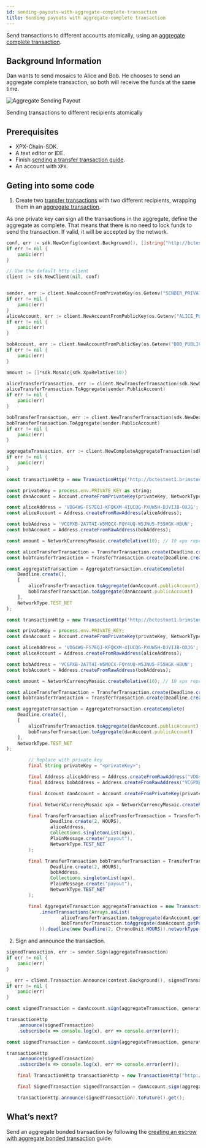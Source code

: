 ```yaml
---
id: sending-payouts-with-aggregate-complete-transaction
title: Sending payouts with aggregate-complete transaction
---
```


Send transactions to different accounts atomically, using an [aggregate complete transaction](../../built-in-features/aggregate-transaction.md#examples).

## Background Information 

Dan wants to send mosaics to Alice and Bob. He chooses to send an aggregate complete transaction, so both will receive the funds at the same time.

![Aggregate Sending Payout](/img/aggregate-sending-payouts.png "Aggregate Sending Payout")

<p class=caption>Sending transactions to different recipients atomically</p>

## Prerequisites

- XPX-Chain-SDK.
- A text editor or IDE.
- Finish [sending a transfer transaction guide](../transaction/sending-a-transfer-transaction.md).
- An account with `XPX`.

## Geting into some code

1. Create two [transfer transactions](../../built-in-features/transfer-transaction.md) with two different recipients, wrapping them in an [aggregate transaction](../../built-in-features/aggregate-transaction.md#examples).

As one private key can sign all the transactions in the aggregate, define the aggregate as complete. That means that there is no need to lock funds to send the transaction. If valid, it will be accepted by the network.

<!--DOCUSAURUS_CODE_TABS-->
<!--Golang-->
```go
conf, err := sdk.NewConfig(context.Background(), []string{"http://bctestnet1.brimstone.xpxsirius.io:3000"})
if err != nil {
    panic(err)
}

// Use the default http client
client := sdk.NewClient(nil, conf)


sender, err := client.NewAccountFromPrivateKey(os.Getenv("SENDER_PRIVATE_KEY"))
if err != nil {
    panic(err)
}
aliceAccount, err := client.NewAccountFromPublicKey(os.Getenv("ALICE_PUBLIC_KEY"))
if err != nil {
    panic(err)
}

bobAccount, err := client.NewAccountFromPublicKey(os.Getenv("BOB_PUBLIC_KEY"))
if err != nil {
    panic(err)
}

amount := []*sdk.Mosaic{sdk.XpxRelative(10)}

aliceTransferTransaction, err := client.NewTransferTransaction(sdk.NewDeadline(time.Hour), aliceAccount.Address, amount, sdk.NewPlainMessage("payout"))
aliceTransferTransaction.ToAggregate(sender.PublicAccount)
if err != nil {
    panic(err)
}

bobTransferTransaction, err := client.NewTransferTransaction(sdk.NewDeadline(time.Hour), bobAccount.Address, amount, sdk.NewPlainMessage("payout"))
bobTransferTransaction.ToAggregate(sender.PublicAccount)
if err != nil {
    panic(err)
}

aggregateTransaction, err := client.NewCompleteAggregateTransaction(sdk.NewDeadline(time.Hour), []sdk.Transaction{aliceTransferTransaction, bobTransferTransaction})
if err != nil {
    panic(err)
}
```

<!--TypeScript-->
```js
const transactionHttp = new TransactionHttp('http://bctestnet1.brimstone.xpxsirius.io:3000');

const privateKey = process.env.PRIVATE_KEY as string;
const danAccount = Account.createFromPrivateKey(privateKey, NetworkType.TEST_NET);

const aliceAddress = 'VDG4WG-FS7EQJ-KFQKXM-4IUCQG-PXUW5H-DJVIJB-OXJG';
const aliceAccount = Address.createFromRawAddress(aliceAddress);

const bobAddress = 'VCGPXB-2A7T4I-W5MQCX-FQY4UQ-W5JNU5-F55HGK-HBUN';
const bobAccount = Address.createFromRawAddress(bobAddress);

const amount = NetworkCurrencyMosaic.createRelative(10); // 10 xpx represent 10 000 000 micro xpx

const aliceTransferTransaction = TransferTransaction.create(Deadline.create(), aliceAccount, [amount], PlainMessage.create('payout'), NetworkType.TEST_NET);
const bobTransferTransaction = TransferTransaction.create(Deadline.create(), bobAddress, [amount], PlainMessage.create('payout'), NetworkType.TEST_NET);

const aggregateTransaction = AggregateTransaction.createComplete(
    Deadline.create(),
    [
        aliceTransferTransaction.toAggregate(danAccount.publicAccount),
        bobTransferTransaction.toAggregate(danAccount.publicAccount)
    ],
    NetworkType.TEST_NET
);
```

<!--JavaScript-->
```js
const transactionHttp = new TransactionHttp('http://bctestnet1.brimstone.xpxsirius.io:3000');

const privateKey = process.env.PRIVATE_KEY;
const danAccount = Account.createFromPrivateKey(privateKey, NetworkType.TEST_NET);

const aliceAddress = 'VDG4WG-FS7EQJ-KFQKXM-4IUCQG-PXUW5H-DJVIJB-OXJG';
const aliceAccount = Address.createFromRawAddress(aliceAddress);

const bobAddress = 'VCGPXB-2A7T4I-W5MQCX-FQY4UQ-W5JNU5-F55HGK-HBUN';
const bobAccount = Address.createFromRawAddress(bobAddress);

const amount = NetworkCurrencyMosaic.createRelative(10); // 10 xpx represent 10 000 000 micro xpx

const aliceTransferTransaction = TransferTransaction.create(Deadline.create(), aliceAccount, [amount], PlainMessage.create('payout'), NetworkType.TEST_NET);
const bobTransferTransaction = TransferTransaction.create(Deadline.create(), bobAddress, [amount], PlainMessage.create('payout'), NetworkType.TEST_NET);

const aggregateTransaction = AggregateTransaction.createComplete(
    Deadline.create(),
    [
        aliceTransferTransaction.toAggregate(danAccount.publicAccount),
        bobTransferTransaction.toAggregate(danAccount.publicAccount)
    ],
    NetworkType.TEST_NET
);
```

<!--Java-->
```java
        // Replace with private key
        final String privateKey = "<privateKey>";

        final Address aliceAddress = Address.createFromRawAddress("VDG4WG-FS7EQJ-KFQKXM-4IUCQG-PXUW5H-DJVIJB-OXJG");
        final Address bobAddress = Address.createFromRawAddress("VCGPXB-2A7T4I-W5MQCX-FQY4UQ-W5JNU5-F55HGK-HBUN");

        final Account danAccount = Account.createFromPrivateKey(privateKey, NetworkType.TEST_NET);

        final NetworkCurrencyMosaic xpx = NetworkCurrencyMosaic.createRelative(BigInteger.valueOf(10)); // 10 xpx represent 10 000 000 micro xpx

        final TransferTransaction aliceTransferTransaction = TransferTransaction.create(
                Deadline.create(2, HOURS),
                aliceAddress,
                Collections.singletonList(xpx),
                PlainMessage.create("payout"),
                NetworkType.TEST_NET
        );

        final TransferTransaction bobTransferTransaction = TransferTransaction.create(
                Deadline.create(2, HOURS),
                bobAddress,
                Collections.singletonList(xpx),
                PlainMessage.create("payout"),
                NetworkType.TEST_NET
        );

        final AggregateTransaction aggregateTransaction = new TransactionBuilderFactory().aggregateComplete()
            .innerTransactions(Arrays.asList(
                    aliceTransferTransaction.toAggregate(danAccount.getPublicAccount()),
                    bobTransferTransaction.toAggregate(danAccount.getPublicAccount())
            )).deadline(new Deadline(2, ChronoUnit.HOURS)).networkType(NetworkType.TEST_NET);


```

<!--END_DOCUSAURUS_CODE_TABS-->

2. Sign and announce the transaction.
<!--DOCUSAURUS_CODE_TABS-->
<!--Golang-->
```go
signedTransaction, err := sender.Sign(aggregateTransaction)
if err != nil {
    panic(err)
}

_, err = client.Transaction.Announce(context.Background(), signedTransaction)
if err != nil {
    panic(err)
}
```

<!--TypeScript-->
```js
const signedTransaction = danAccount.sign(aggregateTransaction, generationHash);

transactionHttp
    .announce(signedTransaction)
    .subscribe(x => console.log(x), err => console.error(err));
```
<!--JavaScript-->
```js
const signedTransaction = danAccount.sign(aggregateTransaction, generationHash);

transactionHttp
    .announce(signedTransaction)
    .subscribe(x => console.log(x), err => console.error(err));
```

<!--Java-->
```java
    final TransactionHttp transactionHttp = new TransactionHttp("http://bctestnet1.brimstone.xpxsirius.io:3000");

    final SignedTransaction signedTransaction = danAccount.sign(aggregateTransaction, generationHash);

    transactionHttp.announce(signedTransaction).toFuture().get();
```

<!--END_DOCUSAURUS_CODE_TABS-->


## What’s next?

Send an aggregate bonded transaction by following the [creating an escrow with aggregate bonded transaction](./creating-an-escrow-with-aggregate-bonded-transaction.md) guide.


